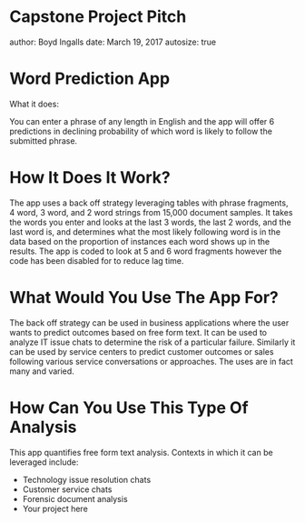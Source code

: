 Capstone Project Pitch
========================================================
author: Boyd Ingalls
date: March 19, 2017
autosize: true

Word Prediction App
========================================================

What it does:

You can enter a phrase of any length in English and the app will offer 6 predictions in declining probability of which word is likely to follow the submitted phrase.

How It Does It Work?
========================================================
The app uses a back off strategy leveraging tables with phrase fragments, 4 word, 3 word, and 2 word strings from 15,000 document samples. It takes the words you enter and looks at the last 3 words, the last 2 words, and the last word is, and determines what the most likely following word is in the data based on the proportion of instances each word shows up in the results. The app is coded to look at 5 and 6 word fragments however the code has been disabled for to reduce lag time.


What Would You Use The App For?
========================================================
The back off strategy can be used in business applications where the user wants to predict outcomes based on free form text. It can be used to analyze IT issue chats to determine the risk of a particular failure. Similarly it can be used by service centers to predict customer outcomes or sales following various service conversations or approaches. The uses are in fact many and varied.

How Can You Use This Type Of Analysis
====================================================
This app quantifies free form text analysis. Contexts in which it can be leveraged include:
 - Technology issue resolution chats
 - Customer service chats
 - Forensic document analysis
 - Your project here
